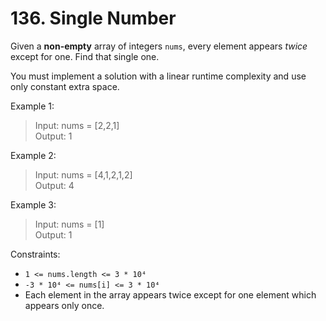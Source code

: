 # 136. Single Number

Given a **non-empty** array of integers `nums`, every element appears _twice_ except for one. Find that single one.

You must implement a solution with a linear runtime complexity and use only constant extra space.

Example 1:
> Input: nums = [2,2,1]  
Output: 1

Example 2:
> Input: nums = [4,1,2,1,2]  
Output: 4

Example 3:
> Input: nums = [1]  
Output: 1

Constraints:
* `1 <= nums.length <= 3 * 10⁴`
* `-3 * 10⁴ <= nums[i] <= 3 * 10⁴`
* Each element in the array appears twice except for one element which appears only once.
